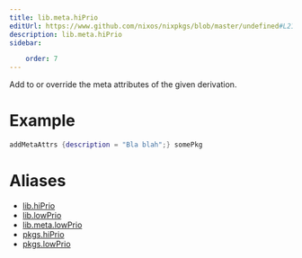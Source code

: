 ```yaml
---
title: lib.meta.hiPrio
editUrl: https://www.github.com/nixos/nixpkgs/blob/master/undefined#L21C28
description: lib.meta.hiPrio
sidebar:

    order: 7
---
```


Add to or override the meta attributes of the given
derivation.

# Example

```nix
addMetaAttrs {description = "Bla blah";} somePkg
```


# Aliases

- [lib.hiPrio](/nix-doc-comments/reference/lib/lib-hiprio)
- [lib.lowPrio](/nix-doc-comments/reference/lib/lib-lowprio)
- [lib.meta.lowPrio](/nix-doc-comments/reference/lib/meta/lib-meta-lowprio)
- [pkgs.hiPrio](/nix-doc-comments/reference/pkgs/pkgs-hiprio)
- [pkgs.lowPrio](/nix-doc-comments/reference/pkgs/pkgs-lowprio)


